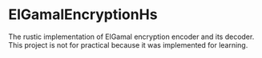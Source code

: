 # ElGamalEncryptionHs

The rustic implementation of ElGamal encryption encoder and its decoder. 
This project is not for practical because it was implemented for learning.
